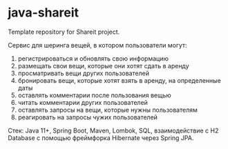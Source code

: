 # java-shareit
Template repository for Shareit project.

Сервис для шеринга вещей, в котором пользователи могут:
1) регистрироваться и обновлять свою информацию
2) размещать свои вещи, которые они хотят сдать в аренду
3) просматривать вещи других пользователей
4) бронировать вещи, которые хотят взять в аренду, на определенные даты
5) оставлять комментарии после пользования вещью
6) читать комментарии других пользователей
7) оставлять запросы на вещи, которые нужны пользователям
8) реагировать на запросы чужих пользователей

Стек: Java 11+, Spring Boot, Maven, Lombok, SQL, взаимодействие с H2 Database с помощью фреймфорка Hibernate через Spring JPA.